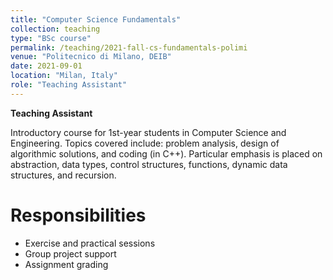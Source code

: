 ```yaml
---
title: "Computer Science Fundamentals"
collection: teaching
type: "BSc course"
permalink: /teaching/2021-fall-cs-fundamentals-polimi
venue: "Politecnico di Milano, DEIB"
date: 2021-09-01
location: "Milan, Italy"
role: "Teaching Assistant"
---
```


**Teaching Assistant**

Introductory course for 1st-year students in Computer Science and Engineering. Topics covered include: problem analysis, design of algorithmic solutions, and coding (in C++). Particular emphasis is placed on abstraction, data types, control structures, functions, dynamic data structures, and recursion.

Responsibilities
======
- Exercise and practical sessions
- Group project support
- Assignment grading